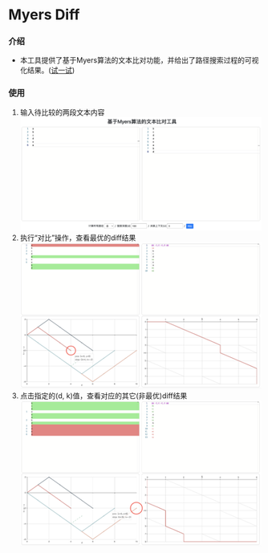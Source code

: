 # Myers Diff

### 介绍
- 本工具提供了基于Myers算法的文本比对功能，并给出了路径搜索过程的可视化结果。([试一试](https://yangziwen.github.io/myers-diff/index.html))

### 使用
1. 输入待比较的两段文本内容
![](https://raw.githubusercontent.com/yangziwen/myers-diff/master/sample/input.png)
2. 执行“对比”操作，查看最优的diff结果
![](https://raw.githubusercontent.com/yangziwen/myers-diff/master/sample/best_solution.png)
3. 点击指定的(d, k)值，查看对应的其它(非最优)diff结果
![](https://raw.githubusercontent.com/yangziwen/myers-diff/master/sample/bad_solution.png)
